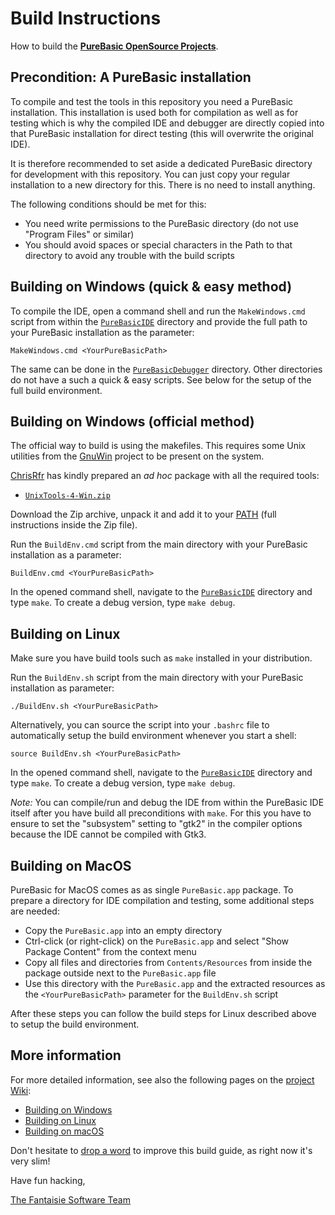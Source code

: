 # Build Instructions

How to build the __[PureBasic OpenSource Projects]__.

## Precondition: A PureBasic installation

To compile and test the tools in this repository you need a PureBasic installation. This installation is used both for compilation as well as for testing which is why the compiled IDE and debugger are directly copied into that PureBasic installation for direct testing (this will overwrite the original IDE).

It is therefore recommended to set aside a dedicated PureBasic directory for development with this repository. You can just copy your regular installation to a new directory for this. There is no need to install anything.

The following conditions should be met for this:

- You need write permissions to the PureBasic directory (do not use "Program Files" or similar)
- You should avoid spaces or special characters in the Path to that directory to avoid any trouble with the build scripts

## Building on Windows (quick & easy method)

To compile the IDE, open a command shell and run the `MakeWindows.cmd` script from within the [`PureBasicIDE`][PureBasicIDE] directory and provide the full path to your PureBasic installation as the parameter:
```
MakeWindows.cmd <YourPureBasicPath>
```

The same can be done in the [`PureBasicDebugger`][PureBasicDebugger] directory. Other directories do not have a such a quick & easy scripts. See below for the setup of the full build environment.

## Building on Windows (official method)

The official way to build is using the makefiles. This requires some Unix utilities from the [GnuWin] project to be present on the system.

[ChrisRfr] has kindly prepared an _ad hoc_ package with all the required tools:

- [`UnixTools-4-Win.zip`][UnixTools-4-Win.zip]

Download the Zip archive, unpack it and add it to your [PATH]  (full instructions inside the Zip file).

Run the `BuildEnv.cmd` script from the main directory with your PureBasic installation as a parameter:
```
BuildEnv.cmd <YourPureBasicPath>
```

In the opened command shell, navigate to the [`PureBasicIDE`][PureBasicIDE] directory and type `make`. To create a debug version, type `make debug`.

## Building on Linux

Make sure you have build tools such as `make` installed in your distribution.

Run the `BuildEnv.sh` script from the main directory with your PureBasic installation as parameter:
```
./BuildEnv.sh <YourPureBasicPath>
```

Alternatively, you can source the script into your `.bashrc` file to automatically setup the build environment whenever you start a shell:
```
source BuildEnv.sh <YourPureBasicPath>
```

In the opened command shell, navigate to the [`PureBasicIDE`][PureBasicIDE] directory and type `make`. To create a debug version, type `make debug`.

*Note:* You can compile/run and debug the IDE from within the PureBasic IDE itself after you have build all preconditions with `make`. For this you have to ensure to set the "subsystem" setting to "gtk2" in the compiler options because the IDE cannot be compiled with Gtk3.

## Building on MacOS

PureBasic for MacOS comes as as single `PureBasic.app` package. To prepare a directory for IDE compilation and testing, some additional steps are needed:

- Copy the `PureBasic.app` into an empty directory
- Ctrl-click (or right-click) on the `PureBasic.app` and select "Show Package Content" from the context menu
- Copy all files and directories from `Contents/Resources` from inside the package outside next to the `PureBasic.app` file
- Use this directory with the `PureBasic.app` and the extracted resources as the `<YourPureBasicPath>` parameter for the `BuildEnv.sh` script

After these steps you can follow the build steps for Linux described above to setup the build environment.

## More information

For more detailed information, see also the following pages on the [project Wiki]:

- [Building on Windows]
- [Building on Linux]
- [Building on macOS]

Don't hesitate to [drop a word] to improve this build guide, as right now it's very slim!

Have fun hacking,

[The Fantaisie Software Team]

<!-----------------------------------------------------------------------------
                               REFERENCE LINKS
------------------------------------------------------------------------------>

[drop a word]: https://github.com/fantaisie-software/purebasic/issues/new "Open an Issue and talk to us!"

[The Fantaisie Software Team]: https://www.purebasic.com/support.php "More info about the Fantaisie Software Team"
[PureBasic OpenSource Projects]: https://github.com/fantaisie-software/purebasic

<!-- repo files and folders -->

[PureBasicIDE]: ./PureBasicIDE/ "Navigate to the 'PureBasicIDE/' folder"
[PureBasicDebugger]: ./PureBasicDebugger/ "Navigate to the 'PureBasicDebugger/' folder"

<!-- 3rd party websites -->

[GnuWin]: http://gnuwin32.sourceforge.net/ "Visit the website of the GnuWin project at SourceForge"


<!-- references -->

[PATH]: https://en.wikipedia.org/wiki/PATH_(variable) "See Wikipedia page on 'PATH (variable)'"

<!-- Wiki Links -->


[project Wiki]: https://github.com/fantaisie-software/purebasic/wiki/ "Visit the PureBasic OpenSource Projects Wiki"

[Building on Windows]: https://github.com/fantaisie-software/purebasic/wiki/Building-on-Windows "Wiki page on building the PureBasic IDE under Windows"
[Building on Linux]: https://github.com/fantaisie-software/purebasic/wiki/Building-on-Linux "Wiki page on building the PureBasic IDE under Linux"
[Building on macOS]: https://github.com/fantaisie-software/purebasic/wiki/Building-on-macOS "Wiki page on building the PureBasic IDE under macOS"

<!-- download links -->

[UnixTools-4-Win.zip]: https://github.com/fantaisie-software/purebasic/wiki/UnixTools-4-Win.zip "Download the ZIP file with the GNU dependencies for Windows"

<!-- people -->

[ChrisRfr]: https://github.com/ChrisRfr "View @ChrisRfr's GitHub profile"


<!-- EOF -->
